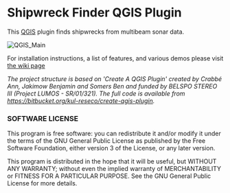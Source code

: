 # Shipwreck Finder QGIS Plugin

This [QGIS](https://www.qgis.org/en/site/) plugin finds shipwrecks from multibeam sonar data. 

![QGIS_Main](https://github.com/umfieldrobotics/ShipwreckSeekerQGISPlugin/assets/54146662/ef368c58-eb20-4464-bf12-12cca2da3007)

For installation instructions, a list of features, and various demos please visit [the wiki page](https://github.com/umfieldrobotics/ShipwreckSeekerQGISPlugin/wiki)

*The project structure is based on 'Create A QGIS Plugin' created by Crabbé Ann, Jakimow Benjamin*
*and Somers Ben and funded by BELSPO STEREO III (Project LUMOS - SR/01/321).*
*The full code is available from https://bitbucket.org/kul-reseco/create-qgis-plugin.*

### SOFTWARE LICENSE

This program is free software: you can redistribute it and/or modify it under the terms of the GNU General Public
License as published by the Free Software Foundation, either version 3 of the License, or any later version.

This program is distributed in the hope that it will be useful, but WITHOUT ANY WARRANTY; without even the implied
warranty of MERCHANTABILITY or FITNESS FOR A PARTICULAR PURPOSE.  See the GNU General Public License for more details.
